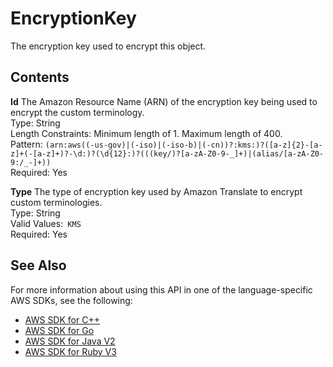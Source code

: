 # EncryptionKey<a name="API_EncryptionKey"></a>

The encryption key used to encrypt this object\.

## Contents<a name="API_EncryptionKey_Contents"></a>

 **Id**   <a name="Translate-Type-EncryptionKey-Id"></a>
The Amazon Resource Name \(ARN\) of the encryption key being used to encrypt the custom terminology\.  
Type: String  
Length Constraints: Minimum length of 1\. Maximum length of 400\.  
Pattern: `(arn:aws((-us-gov)|(-iso)|(-iso-b)|(-cn))?:kms:)?([a-z]{2}-[a-z]+(-[a-z]+)?-\d:)?(\d{12}:)?(((key/)?[a-zA-Z0-9-_]+)|(alias/[a-zA-Z0-9:/_-]+))`   
Required: Yes

 **Type**   <a name="Translate-Type-EncryptionKey-Type"></a>
The type of encryption key used by Amazon Translate to encrypt custom terminologies\.  
Type: String  
Valid Values:` KMS`   
Required: Yes

## See Also<a name="API_EncryptionKey_SeeAlso"></a>

For more information about using this API in one of the language\-specific AWS SDKs, see the following:
+  [ AWS SDK for C\+\+](https://docs.aws.amazon.com/goto/SdkForCpp/translate-2017-07-01/EncryptionKey) 
+  [ AWS SDK for Go](https://docs.aws.amazon.com/goto/SdkForGoV1/translate-2017-07-01/EncryptionKey) 
+  [ AWS SDK for Java V2](https://docs.aws.amazon.com/goto/SdkForJavaV2/translate-2017-07-01/EncryptionKey) 
+  [ AWS SDK for Ruby V3](https://docs.aws.amazon.com/goto/SdkForRubyV3/translate-2017-07-01/EncryptionKey) 